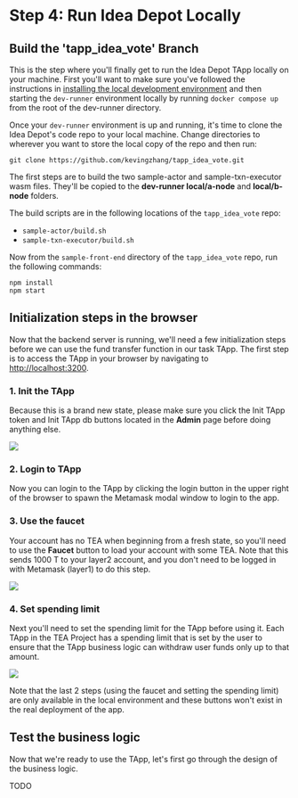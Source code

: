 # Step 4: Run Idea Depot Locally

## Build the 'tapp_idea_vote' Branch

This is the step where you'll finally get to run the Idea Depot TApp locally on your machine. First you'll want to make sure you've followed the instructions in [installing the local development environment](https://dev.teaproject.org/020_tutorial/010_install-dev-env) and then starting the `dev-runner` environment locally by running `docker compose up` from the root of the dev-runner directory.

Once your `dev-runner` environment is up and running, it's time to clone the Idea Depot's code repo to your local machine. Change directories to wherever you want to store the local copy of the repo and then run:

`git clone https://github.com/kevingzhang/tapp_idea_vote.git`

The first steps are to build the two sample-actor and sample-txn-executor wasm files. They'll be copied to the **dev-runner local/a-node** and **local/b-node** folders. 

The build scripts are in the following locations of the `tapp_idea_vote` repo:

* `sample-actor/build.sh`
* `sample-txn-executor/build.sh`

Now from the `sample-front-end` directory of the `tapp_idea_vote` repo, run the following commands:

````
npm install
npm start
````

## Initialization steps in the browser

Now that the backend server is running, we'll need a few initialization steps before we can use the fund transfer function in our task TApp. The first step is to access the TApp in your browser by navigating to [http://localhost:3200](http://localhost:3200).

### 1. Init the TApp

Because this is a brand new state, please make sure you click the Init TApp token and Init TApp db buttons located in the **Admin** page before doing anything else.

![](https://user-images.githubusercontent.com/86096370/227608431-89da24e9-03d6-4e91-a28e-e14f63d02952.png)

### 2.  Login to TApp

Now you can login to the TApp by clicking the login button in the upper right of the browser to spawn the Metamask modal window to login to the app.

### 3. Use the faucet

Your account has no TEA when beginning from a fresh state, so you'll need to use the **Faucet** button to load your account with some TEA. Note that this sends 1000 T to your layer2 account, and you don't need to be logged in with Metamask (layer1) to do this step.

![](https://user-images.githubusercontent.com/86096370/227608440-e8c2de65-149a-4de1-8051-f19028f7551b.png)

### 4. Set spending limit

Next you'll need to set the spending limit for the TApp before using it. Each TApp in the TEA Project has a spending limit that is set by the user to ensure that the TApp business logic can withdraw user funds only up to that amount.

![](https://user-images.githubusercontent.com/86096370/227608436-80601f38-e2a4-4211-b21c-677d8e782265.png)

Note that the last 2 steps (using the faucet and setting the spending limit) are only available in the local environment and these buttons won't exist in the real deployment of the app.

## Test the business logic

Now that we're ready to use the TApp, let's first go through the design of the business logic.

TODO
